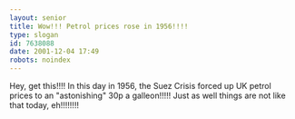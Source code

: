```yaml
---
layout: senior
title: Wow!!! Petrol prices rose in 1956!!!!
type: slogan
id: 7638088
date: 2001-12-04 17:49
robots: noindex
---
```

Hey, get this!!!! In this day in 1956, the Suez Crisis forced up UK petrol prices to an "astonishing" 30p a galleon!!!!! Just as well things are not like that today, eh!!!!!!!!